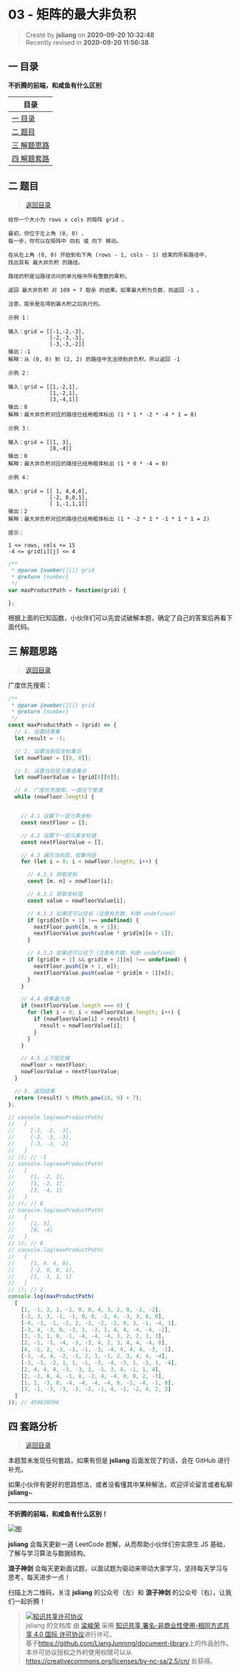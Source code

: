 03 - 矩阵的最大非负积
===

> Create by **jsliang** on **2020-09-20 10:32:48**  
> Recently revised in **2020-09-20 11:56:38**

## <a name="chapter-one" id="chapter-one"></a>一 目录

**不折腾的前端，和咸鱼有什么区别**

| 目录 |
| --- |
| [一 目录](#chapter-one) |
| <a name="catalog-chapter-two" id="catalog-chapter-two"></a>[二 题目](#chapter-two) |
| <a name="catalog-chapter-three" id="catalog-chapter-three"></a>[三 解题思路](#chapter-three) |
| <a name="catalog-chapter-four" id="catalog-chapter-four"></a>[四 解题套路](#chapter-four) |

## <a name="chapter-two" id="chapter-two"></a>二 题目

> [返回目录](#chapter-one)

```
给你一个大小为 rows x cols 的矩阵 grid 。

最初，你位于左上角 (0, 0) ，
每一步，你可以在矩阵中 向右 或 向下 移动。

在从左上角 (0, 0) 开始到右下角 (rows - 1, cols - 1) 结束的所有路径中，
找出具有 最大非负积 的路径。

路径的积是沿路径访问的单元格中所有整数的乘积。

返回 最大非负积 对 109 + 7 取余 的结果。如果最大积为负数，则返回 -1 。

注意，取余是在得到最大积之后执行的。

示例 1：

输入：grid = [[-1,-2,-3],
             [-2,-3,-3],
             [-3,-3,-2]]
输出：-1
解释：从 (0, 0) 到 (2, 2) 的路径中无法得到非负积，所以返回 -1

示例 2：

输入：grid = [[1,-2,1],
             [1,-2,1],
             [3,-4,1]]
输出：8
解释：最大非负积对应的路径已经用粗体标出 (1 * 1 * -2 * -4 * 1 = 8)

示例 3：

输入：grid = [[1, 3],
             [0,-4]]
输出：0
解释：最大非负积对应的路径已经用粗体标出 (1 * 0 * -4 = 0)

示例 4：

输入：grid = [[ 1, 4,4,0],
             [-2, 0,0,1],
             [ 1,-1,1,1]]
输出：2
解释：最大非负积对应的路径已经用粗体标出 (1 * -2 * 1 * -1 * 1 * 1 = 2)

提示：

1 <= rows, cols <= 15
-4 <= grid[i][j] <= 4
```

```js
/**
 * @param {number[][]} grid
 * @return {number}
 */
var maxProductPath = function(grid) {

};
```

根据上面的已知函数，小伙伴们可以先尝试破解本题，确定了自己的答案后再看下面代码。

## <a name="chapter-three" id="chapter-three"></a>三 解题思路

> [返回目录](#chapter-one)

广度优先搜索：

```js
/**
 * @param {number[][]} grid
 * @return {number}
 */
const maxProductPath = (grid) => {
  // 1. 设置结果集
  let result = -1;

  // 2. 设置当前层坐标集合
  let nowFloor = [[0, 0]];

  // 3. 设置当前层元素值集合
  let nowFloorValue = [grid[0][0]];

  // 4. 广度优先搜索，一直往下推演
  while (nowFloor.length) {


    // 4.1 设置下一层元素坐标
    const nextFloor = [];

    // 4.2 设置下一层元素坐标值
    const nextFloorValue = [];

    // 4.3 遍历当前层，收集内容
    for (let i = 0; i < nowFloor.length; i++) {

      // 4.3.1 获取坐标
      const [m, n] = nowFloor[i];

      // 4.3.2 获取坐标值
      const value = nowFloorValue[i];

      // 4.3.3 如果还可以往右（注意有负数，判断 undefined）
      if (grid[m][n + 1] !== undefined) {
        nextFloor.push([m, n + 1]);
        nextFloorValue.push(value * grid[m][n + 1]);
      }

      // 4.3.3 如果还可以往下（注意有负数，判断 undefined）
      if (grid[m + 1] && grid[m + 1][n] !== undefined) {
        nextFloor.push([m + 1, n]);
        nextFloorValue.push(value * grid[m + 1][n]);
      }
    }

    // 4.4 收集最大值
    if (nextFloorValue.length === 0) {
      for (let i = 0; i < nowFloorValue.length; i++) {
        if (nowFloorValue[i] > result) {
          result = nowFloorValue[i];
        }
      }
    }

    // 4.5 上下层交接
    nowFloor = nextFloor;
    nowFloorValue = nextFloorValue;
  }

  // 5. 返回结果
  return (result) % (Math.pow(10, 9) + 7);
};

// console.log(maxProductPath(
//   [
//     [-1, -2, -3],
//     [-2, -3, -3],
//     [-3, -3, -2]
//   ]
// )); // -1
// console.log(maxProductPath(
//   [
//     [1, -2, 1],
//     [1, -2, 1],
//     [3, -4, 1]
//   ]
// )); // 8
// console.log(maxProductPath(
//   [
//     [1, 3],
//     [0, -4]
//   ]
// )); // 0
// console.log(maxProductPath(
//   [
//     [1, 4, 4, 0],
//     [-2, 0, 0, 1],
//     [1, -1, 1, 1]
//   ]
// )); // 2
console.log(maxProductPath(
  [
    [1, -1, 2, 1, -1, 0, 0, 4, 3, 2, 0, -2, -2],
    [-2, 3, 3, -1, -1, 0, 0, -2, 4, -3, 3, 0, 0],
    [-4, -1, -1, -2, 2, -1, -2, -2, 0, 3, -1, -4, 1],
    [-3, 4, -3, 0, -3, 1, -3, 1, 4, 4, -4, -4, -2],
    [3, -3, 1, 0, -1, -4, -4, -4, 3, 2, 2, 3, 3],
    [2, -1, -1, -4, -3, -3, 4, 2, 3, 4, 4, -4, 0],
    [4, -1, 2, -3, -1, -1, -3, -4, 4, 4, 4, -3, -1],
    [-3, -4, 4, -2, -1, 2, 3, -1, 2, 3, 4, 4, -4],
    [-3, -1, -2, 1, 1, -1, -3, -4, -3, 1, -3, 3, -4],
    [2, 4, 4, 4, -3, -3, 1, -1, 3, 4, -1, 1, 4],
    [2, -2, 0, 4, -1, 0, -2, 4, -4, 0, 0, 2, -3],
    [1, 1, -3, 0, -4, -4, -4, -4, 0, -1, -4, -1, 0],
    [3, -1, -3, -3, -3, -2, -1, 4, -1, -2, 4, 2, 3]
  ]
)); // 459630706
```

## <a name="chapter-four" id="chapter-four"></a>四 套路分析

> [返回目录](#chapter-one)

本题暂未发现任何套路，如果有但是 **jsliang** 后面发现了的话，会在 GitHub 进行补充。

如果小伙伴有更好的思路想法，或者没看懂其中某种解法，欢迎评论留言或者私聊 **jsliang**~

---

**不折腾的前端，和咸鱼有什么区别！**

![图](https://github.com/LiangJunrong/document-library/blob/master/public-repertory/img/z-index-small.png?raw=true)

**jsliang** 会每天更新一道 LeetCode 题解，从而帮助小伙伴们夯实原生 JS 基础，了解与学习算法与数据结构。

**浪子神剑** 会每天更新面试题，以面试题为驱动来带动大家学习，坚持每天学习与思考，每天进步一点！

扫描上方二维码，关注 **jsliang** 的公众号（左）和 **浪子神剑** 的公众号（右），让我们一起折腾！

> <a rel="license" href="http://creativecommons.org/licenses/by-nc-sa/4.0/"><img alt="知识共享许可协议" style="border-width:0" src="https://i.creativecommons.org/l/by-nc-sa/4.0/88x31.png" /></a><br /><span xmlns:dct="http://purl.org/dc/terms/" property="dct:title">jsliang 的文档库</span> 由 <a xmlns:cc="http://creativecommons.org/ns#" href="https://github.com/LiangJunrong/document-library" property="cc:attributionName" rel="cc:attributionURL">梁峻荣</a> 采用 <a rel="license" href="http://creativecommons.org/licenses/by-nc-sa/4.0/">知识共享 署名-非商业性使用-相同方式共享 4.0 国际 许可协议</a>进行许可。<br />基于<a xmlns:dct="http://purl.org/dc/terms/" href="https://github.com/LiangJunrong/document-library" rel="dct:source">https://github.com/LiangJunrong/document-library</a>上的作品创作。<br />本许可协议授权之外的使用权限可以从 <a xmlns:cc="http://creativecommons.org/ns#" href="https://creativecommons.org/licenses/by-nc-sa/2.5/cn/" rel="cc:morePermissions">https://creativecommons.org/licenses/by-nc-sa/2.5/cn/</a> 处获得。